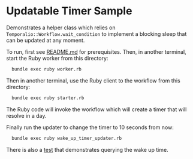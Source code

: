 # Updatable Timer Sample

Demonstrates a helper class which relies on `Temporalio::Workflow.wait_condition` to implement a blocking sleep that can be updated at any moment.

To run, first see [README.md](../README.md) for prerequisites. Then, in another terminal, start the Ruby worker from this directory:

```bash
  bundle exec ruby worker.rb
```

Then in another terminal, use the Ruby client to the workflow from this directory:

```bash
  bundle exec ruby starter.rb
```

The Ruby code will invoke the workflow which will create a timer that will resolve in a day.

Finally run the updater to change the timer to 10 seconds from now:

```bash
  bundle exec ruby wake_up_timer_updater.rb
```

There is also a [test](../test/updatable_timer/updatable_timer_workflow_test.rb) that demonstrates querying the wake up time.
